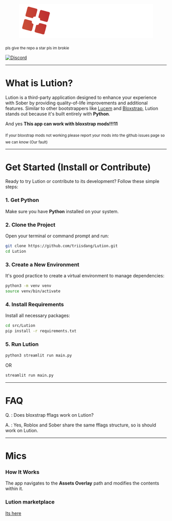 <p align="center">
  <img src="https://raw.githubusercontent.com/Lutionhq/Lution/refs/heads/main/src/Lution/files/lutiontext.svg" width="420">
</p>
<sub>pls give the repo a star pls im brokie</sub>

[![Discord](https://img.shields.io/badge/Discord-%235865F2.svg?style=for-the-badge&logo=discord&logoColor=white)](https://discord.gg/BXT7FYjTBa)

----

# What is Lution?

Lution is a third-party application designed to enhance your experience with Sober by providing quality-of-life improvements and additional features. Similar to other bootstrappers like [Lucem](https://github.com/xTrayambak/lucem) and [Bloxstrap](https://github.com/bloxstraplabs/bloxstrap), Lution stands out because it's built entirely with **Python**.

And yes **This app can work with bloxstrap mods!!!11** 

<sub>If your bloxstrap mods not working please report your mods into the github issues page so we can know (Our fault)</sub>


-----

# Get Started (Install or Contribute)

Ready to try Lution or contribute to its development? Follow these simple steps:

### 1\. Get Python

Make sure you have **Python** installed on your system.

### 2\. Clone the Project

Open your terminal or command prompt and run:

```bash
git clone https://github.com/triisdang/Lution.git
cd Lution
```

### 3\. Create a New Environment

It's good practice to create a virtual environment to manage dependencies:

```bash
python3 -m venv venv
source venv/bin/activate 
```

### 4\. Install Requirements

Install all necessary packages:

```bash
cd src/Lution
pip install -r requirements.txt
```

### 5\. Run Lution


```bash
python3 streamlit run main.py
```
OR
```bash
streamlit run main.py
```

----

# FAQ

Q. : Does bloxstrap fflags work on Lution?

A. : Yes, Roblox and Sober share the same fflags structure, so is should work on Lution.

-----
# Mics

### How It Works
The app navigates to the **Assets Overlay** path and modifies the contents within it.
### Lution marketplace
[Its here](https://github.com/triisdang/Lution-Marketplace)

